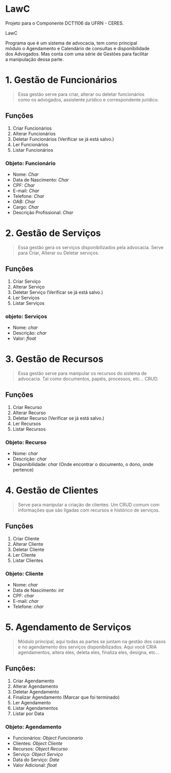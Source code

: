 # LawC
Projeto para o Componente DCT1106 da UFRN - CERES.

LawC

Programa que é um sistema de advocacia, tem como principal  
módulo o Agendamento e Calendário de consultas e disponibilidade  
dos Advogados. Mas conta com uma série de Gestões para facilitar  
a manipulação dessa parte.

# 1. Gestão de Funcionários
> Essa gestão serve para criar, alterar ou deletar funcionários  
como os advogados, assistente jurídico e correspondente jurídico.  

## Funções
1. Criar Funcionários
2. Alterar Funcionários
3. Deletar Funcionários (Verificar se já está salvo.)
4. Ler Funcionários
5. Listar Funcionários

### Objeto: Funcionário
- Nome: *Char*<br>
- Data de Nascimento: *Char*<br>
- CPF: *Char*<br>
- E-mail: *Char*<br>
- Telefone: *Char*<br>
- OAB: *Char*<br>
- Cargo: *Char*<br>
- Descrição Profissional: *Char*<br>

# 2. Gestão de Serviços
> Essa gestão gera os serviços disponibilizados pela advocacia.
Serve para Criar, Alterar ou Deletar serviços. 

## Funções
1. Criar Serviço
2. Alterar Serviço
3. Deletar Serviço (Verificar se já está salvo.)
4. Ler Serviços
5. Listar Serviços

### objeto: Serviços
- Nome: *char*<br>
- Descrição: *char*<br>
- Valor: *float*<br>

# 3. Gestão de Recursos
> Essa gestão serve para manipular os recursos do sistema de advocacia. 
Tal como documentos, papéis, processos, etc... CRUD.

## Funções
1. Criar Recurso
2. Alterar Recurso
3. Deletar Recurso (Verificar se já está salvo.)
4. Ler Recursos
5. Listar Recursos

### Objeto: Recurso
- Nome: *char*<br>
- Descrição: *char*<br>
- Disponibilidade: *char* (Onde encontrar o documento, o dono, onde pertence)<br>

# 4. Gestão de Clientes
> Serve para manipular a criação de clientes. Um CRUD comum com informações que são ligadas com recursos e histórico de serviços.

## Funções
1. Criar Cliente                        
2. Alterar Cliente
3. Deletar Cliente
4. Ler Cliente
5. Listar Clientes

### Objeto: Cliente
- Nome: *char*<br>
- Data de Nascimento: *int*<br>
- CPF: *char*<br>
- E-mail: *char*<br>
- Telefone: *char*<br>

# 5. Agendamento de Serviços
> Módulo principal, aqui todas as partes se juntam na gestão dos casos
e no agendamento dos serviços disponibilizados. Aqui você CRIA agendamentos,
altera eles, deleta eles, finaliza eles, designa, etc...

## Funções:
1. Criar Agendamento
2. Alterar Agendamento
3. Deletar Agendamento
4. Finalizar Agendamento (Marcar que foi terminado)
5. Ler Agendamento
6. Listar Agendamentos
7. Listar por Data

### Objeto: Agendamento
- Funcionários: *Object Funcionario*<br>
- Clientes: *Object Cliente*<br>
- Recursos: *Object Recurso*<br>
- Serviço: *Object Serviço*<br>
- Data do Serviço: *Date*<br>
- Valor Adicional: *float*<br>
